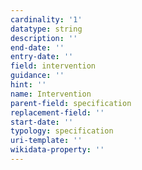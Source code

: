 ```yaml
---
cardinality: '1'
datatype: string
description: ''
end-date: ''
entry-date: ''
field: intervention
guidance: ''
hint: ''
name: Intervention
parent-field: specification
replacement-field: ''
start-date: ''
typology: specification
uri-template: ''
wikidata-property: ''
---
```

